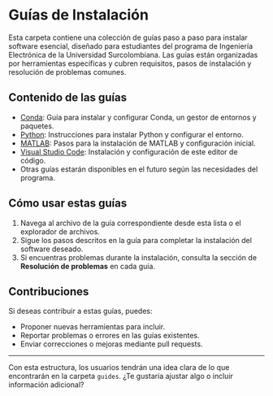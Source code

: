 # Guías de Instalación

Esta carpeta contiene una colección de guías paso a paso para instalar software esencial, diseñado para estudiantes del programa de Ingeniería Electrónica de la Universidad Surcolombiana. Las guías están organizadas por herramientas específicas y cubren requisitos, pasos de instalación y resolución de problemas comunes.

## Contenido de las guías

- [Conda](conda/conda-install.md): Guía para instalar y configurar Conda, un gestor de entornos y paquetes.
- [Python](python/python-install.md): Instrucciones para instalar Python y configurar el entorno.
- [MATLAB](matlab/matlab-install.md): Pasos para la instalación de MATLAB y configuración inicial.
- [Visual Studio Code](vscode/vscode-setup.md): Instalación y configuración de este editor de código.
- Otras guías estarán disponibles en el futuro según las necesidades del programa.

## Cómo usar estas guías

1. Navega al archivo de la guía correspondiente desde esta lista o el explorador de archivos.
2. Sigue los pasos descritos en la guía para completar la instalación del software deseado.
3. Si encuentras problemas durante la instalación, consulta la sección de **Resolución de problemas** en cada guía.

## Contribuciones

Si deseas contribuir a estas guías, puedes:
- Proponer nuevas herramientas para incluir.
- Reportar problemas o errores en las guías existentes.
- Enviar correcciones o mejoras mediante pull requests.

---

Con esta estructura, los usuarios tendrán una idea clara de lo que encontrarán en la carpeta `guides`. ¿Te gustaría ajustar algo o incluir información adicional?
